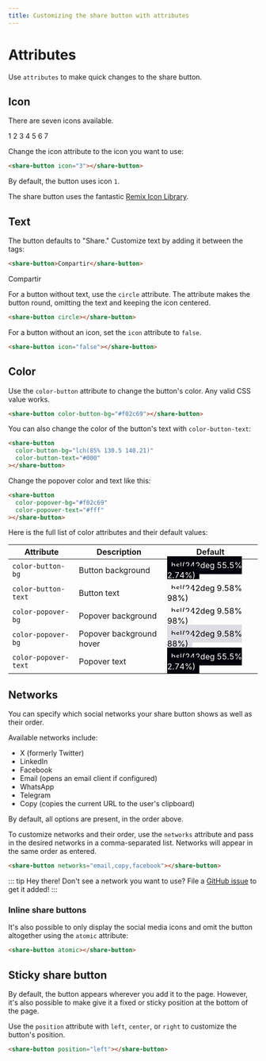 ```yaml
---
title: Customizing the share button with attributes
---
```


# Attributes

Use `attributes` to make quick changes to the share button.

## Icon

There are seven icons available.

<div class="sb-container">
    <share-button icon="1">1</share-button>
    <share-button icon="2">2</share-button>
    <share-button icon="3">3</share-button>
    <share-button icon="4">4</share-button>
    <share-button icon="5">5</share-button>
    <share-button icon="6">6</share-button>
    <share-button icon="7">7</share-button>
</div>

Change the icon attribute to the icon you want to use:

```html
<share-button icon="3"></share-button>
```

By default, the button uses icon `1`.

The share button uses the fantastic [Remix Icon Library](https://remixicon.com/).

## Text

The button defaults to "Share." Customize text by adding it between the tags:

```html
<share-button>Compartir</share-button>
```

<ClientOnly>
<div class="sb-container">
<share-button>Compartir</share-button>
</div>
</ClientOnly>

For a button without text, use the `circle` attribute. The attribute makes the button round, omitting the text and keeping the icon centered.

```html
<share-button circle></share-button>
```

<ClientOnly>
<div class="sb-container">
<share-button circle></share-button>
</div>
</ClientOnly>

For a button without an icon, set the `icon` attribute to `false`.

```html
<share-button icon="false"></share-button>
```

<ClientOnly>
<div class="sb-container">
<share-button icon="false"></share-button>
</div>
</ClientOnly>

## Color

Use the `color-button` attribute to change the button's color. Any valid CSS value works.

```html
<share-button color-button-bg="#f02c69"></share-button>
```

<div class="sb-container">
    <share-button color-button-bg="#f02c69"></share-button>
</div>

You can also change the color of the button's text with `color-button-text`:

```html
<share-button
  color-button-bg="lch(85% 130.5 140.21)"
  color-button-text="#000"
></share-button>
```

<ClientOnly>
<div class="sb-container">
    <share-button color-button-bg="lch(85% 130.5 140.21)" color-button-text="#000"></share-button>
</div>
</ClientOnly>

Change the popover color and text like this:

```html
<share-button
  color-popover-bg="#f02c69"
  color-popover-text="#fff"
></share-button>
```

<ClientOnly>
<div class="sb-container">
<share-button
  color-popover-bg="#f02c69"
  color-popover-text="#fff"
></share-button>
</div>
</ClientOnly>

Here is the full list of color attributes and their default values:

| Attribute            | Description              | Default                                                                                                                 |
| -------------------- | ------------------------ | ----------------------------------------------------------------------------------------------------------------------- |
| `color-button-bg`    | Button background        | <span style="padding: .5rem; background-color: hsl(242deg 55.5% 2.74%); color: #ffffff;">hsl(242deg 55.5% 2.74%)</span> |
| `color-button-text`  | Button text              | <span style="padding: .5rem; background-color: hsl(242deg 9.58% 98%); color: #000000;">hsl(242deg 9.58% 98%)</span>     |
| `color-popover-bg`   | Popover background       | <span style="padding: .5rem; background-color: hsl(242deg 9.58% 98%); color: #000000;">hsl(242deg 9.58% 98%)</span>     |
| `color-popover-bg`   | Popover background hover | <span style="padding: .5rem; background-color: hsl(242deg 9.58% 88%); color: #000000;">hsl(242deg 9.58% 88%)</span>     |
| `color-popover-text` | Popover text             | <span style="padding: .5rem; background-color: hsl(242deg 55.5% 2.74%); color: #ffffff;">hsl(242deg 55.5% 2.74%)</span> |

## Networks

You can specify which social networks your share button shows as well as their order.

Available networks include:

- X (formerly Twitter)
- LinkedIn
- Facebook
- Email (opens an email client if configured)
- WhatsApp
- Telegram
- Copy (copies the current URL to the user's clipboard)

By default, all options are present, in the order above.

To customize networks and their order, use the `networks` attribute and pass in the desired networks in a comma-separated list. Networks will appear in the same order as entered.

```html
<share-button networks="email,copy,facebook"></share-button>
```

<ClientOnly>
<div class="sb-container">
<share-button networks="email,copy,facebook"></share-button>
</div>
</ClientOnly>

::: tip Hey there!
Don't see a network you want to use? File a [GitHub issue](https://github.com/royalfig/share-button/issues) to get it added!
:::

### Inline share buttons

It's also possible to only display the social media icons and omit the button altogether using the `atomic` attribute:

```html
<share-button atomic></share-button>
```

<ClientOnly>
<div class="sb-container">
<share-button atomic></share-button>
</div>
</ClientOnly>

## Sticky share button

By default, the button appears wherever you add it to the page. However, it's also possible to make give it a fixed or sticky position at the bottom of the page.

Use the `position` attribute with `left`, `center`, or `right` to customize the button's position.

```html
<share-button position="left"></share-button>
```

<ClientOnly>
<share-button position="left"></share-button>
</ClientOnly>
